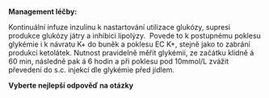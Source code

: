 
<div class="w3-row">
<div class="w3-half">

<div class="w3-khaki w3-xlarge w3-padding w3-margin">

**Management léčby:**

Kontinuální infuze inzulinu k nastartování utilizace glukózy, supresi produkce glukózy játry a inhibici lipolýzy.  Povede to k postupnému poklesu glykémie i k návratu K+ do buněk a poklesu EC K+, stejně jako to zabrání produkci ketolátek. Nutnost pravidelně měřit glykémii, ze začátku klidně á 60 min, následně pak á 6 hodin a při poklesu pod 10mmol/L zvážit převedení do s.c. injekcí dle glykémie před jídlem.

</div>

</div>
<div class="w3-half w3-padding w3-large">

**Vyberte nejlepší odpověď na otázky**
<bdl-quiz id="q21" type="choice2" 
          question="Ke snížení hyperglykémie a nastartování utilizace glukózy:" 
          answers="zahájíme kontinuální infuzi inzulinu|zahájíme kontinuální infuzi kortizolu|zahájíme kontinuální infuzi glukagonu|zahájíme kontinuální infuzi IGF-1 hormonu (insulin-like Growth factor hormone)" 
          correctoptions="true|false|false|false" 
          explanations="ano|ne|ne|ne" 
          buttontitle="zkontrolovat odpověď" />

</div>
</div>
